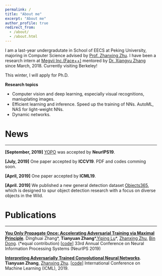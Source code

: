 ```yaml
---
permalink: /
title: "About me"
excerpt: "About me"
author_profile: true
redirect_from: 
  - /about/
  - /about.html
---
```


I am a last-year undergradutate in School of EECS at Peking University, majoring in Computer Science advised by [Prof. Zhanxing Zhu](https://sites.google.com/view/zhanxingzhu/). I have been a research intern at [Megvii Inc.(Face++)](https://megvii.com)    mentored by [Dr. Xiangyu Zhang](https://scholar.google.com/citations?user=yuB-cfoAAAAJ&hl=zh-CN) since March, 2018. Currently visiting Berkeley!

This winter, I will apply for Ph.D.

**Research topics**
* Computer vision and deep learning, especially visual recognitions, maniuplating images.
* Efficient learning and inference. Speed up the training of NNs.  AutoML, NAS for light-weight NNs.
* Dynamic networks.


# News
----
**[September, 2019]** [YOPO](https://arxiv.org/abs/1905.00877) was accepted by **NeurIPS19**. 

**[July, 2019]**  One paper accepted by **ICCV19**. PDF and codes comming soon.

**[April, 2019]** One paper accepted by **ICML19**. 

**[April. 2019]** We published a new general detection dataset [Objects365](http://www.objects365.org/overview.html), which is designed to spur object detection research with a focus on diverse objects in the Wild.

# Publications
----
**[You Only Propagate Once: Accelerating Adversarial Training via Maximal Principle](https://arxiv.org/abs/1905.00877)**. 
Dinghuai Zhang\*, **Tianyuan Zhang**\*,[Yiping Lu](https://web.stanford.edu/~yplu/)\*, [Zhanxing Zhu](https://sites.google.com/view/zhanxingzhu/home), [Bin Dong](http://bicmr.pku.edu.cn/~dongbin). (*equal contribution) [[code](https://github.com/a1600012888/YOPO-You-Only-Propagate-Once)] 33rd Annual Conference on Neural Information Processing Systems (NeurIPS 2019)

**[Interpreting Adversarially Trained Convolutional Neural Networks](https://arxiv.org/abs/1905.09797)**. **Tianyuan Zhang**, [Zhanxing Zhu](https://sites.google.com/view/zhanxingzhu/home). [[code](https://github.com/PKUAI26/AT-CNN)]
International Conference on Machine Learning (ICML), 2019.


